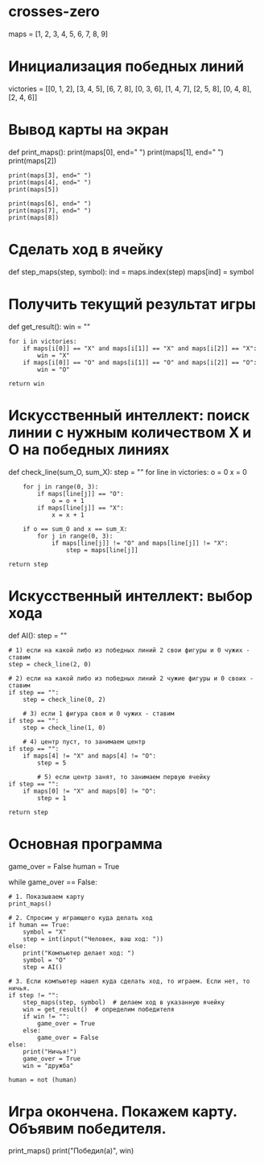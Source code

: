 # crosses-zero
maps = [1, 2, 3,
        4, 5, 6,
        7, 8, 9]

# Инициализация победных линий
victories = [[0, 1, 2],
             [3, 4, 5],
             [6, 7, 8],
             [0, 3, 6],
             [1, 4, 7],
             [2, 5, 8],
             [0, 4, 8],
             [2, 4, 6]]


# Вывод карты на экран
def print_maps():
    print(maps[0], end=" ")
    print(maps[1], end=" ")
    print(maps[2])

    print(maps[3], end=" ")
    print(maps[4], end=" ")
    print(maps[5])

    print(maps[6], end=" ")
    print(maps[7], end=" ")
    print(maps[8])


# Сделать ход в ячейку
def step_maps(step, symbol):
    ind = maps.index(step)
    maps[ind] = symbol


# Получить текущий результат игры
def get_result():
    win = ""

    for i in victories:
        if maps[i[0]] == "X" and maps[i[1]] == "X" and maps[i[2]] == "X":
            win = "X"
        if maps[i[0]] == "O" and maps[i[1]] == "O" and maps[i[2]] == "O":
            win = "O"

    return win


# Искусственный интеллект: поиск линии с нужным количеством X и O на победных линиях
def check_line(sum_O, sum_X):
    step = ""
    for line in victories:
        o = 0
        x = 0

        for j in range(0, 3):
            if maps[line[j]] == "O":
                o = o + 1
            if maps[line[j]] == "X":
                x = x + 1

        if o == sum_O and x == sum_X:
            for j in range(0, 3):
                if maps[line[j]] != "O" and maps[line[j]] != "X":
                    step = maps[line[j]]

    return step


# Искусственный интеллект: выбор хода
def AI():
    step = ""

    # 1) если на какой либо из победных линий 2 свои фигуры и 0 чужих - ставим
    step = check_line(2, 0)

    # 2) если на какой либо из победных линий 2 чужие фигуры и 0 своих - ставим
    if step == "":
        step = check_line(0, 2)

        # 3) если 1 фигура своя и 0 чужих - ставим
    if step == "":
        step = check_line(1, 0)

        # 4) центр пуст, то занимаем центр
    if step == "":
        if maps[4] != "X" and maps[4] != "O":
            step = 5

            # 5) если центр занят, то занимаем первую ячейку
    if step == "":
        if maps[0] != "X" and maps[0] != "O":
            step = 1

    return step


# Основная программа
game_over = False
human = True

while game_over == False:

    # 1. Показываем карту
    print_maps()

    # 2. Спросим у играющего куда делать ход
    if human == True:
        symbol = "X"
        step = int(input("Человек, ваш ход: "))
    else:
        print("Компьютер делает ход: ")
        symbol = "O"
        step = AI()

    # 3. Если компьютер нашел куда сделать ход, то играем. Если нет, то ничья.
    if step != "":
        step_maps(step, symbol)  # делаем ход в указанную ячейку
        win = get_result()  # определим победителя
        if win != "":
            game_over = True
        else:
            game_over = False
    else:
        print("Ничья!")
        game_over = True
        win = "дружба"

    human = not (human)

# Игра окончена. Покажем карту. Объявим победителя.
print_maps()
print("Победил(а)", win)



